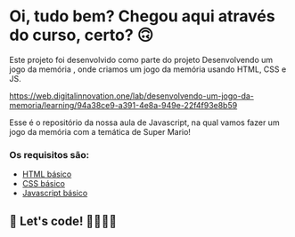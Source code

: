 # Oi, tudo bem? Chegou aqui através do curso, certo? 🙃

Este projeto foi desenvolvido como parte do projeto Desenvolvendo um jogo da memória , onde criamos um jogo da memória usando HTML, CSS e JS. 


https://web.digitalinnovation.one/lab/desenvolvendo-um-jogo-da-memoria/learning/94a38ce9-a391-4e8a-949e-22f4f93e8b59


Esse é o repositório da nossa aula de Javascript, na qual vamos fazer um jogo da memória com a temática de Super Mario! 

### Os requisitos são:

* [HTML básico](https://www.w3schools.com/html/)
* [CSS básico](https://developer.mozilla.org/pt-BR/docs/Web/CSS)
* [Javascript básico](https://developer.mozilla.org/pt-BR/docs/Web/JavaScript)
 


## 🚀 Let's code! 🚀🚀🚀🚀
